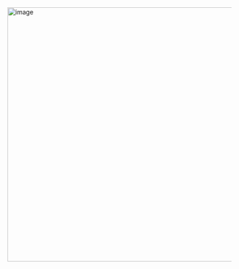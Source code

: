 <img width="570" alt="image" src="https://user-images.githubusercontent.com/37501487/206229829-fb01e0ad-6d8e-4b4d-8c4a-4e0c62875a10.png">
